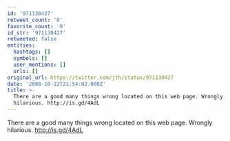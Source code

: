 ```yaml
---
id: '971130427'
retweet_count: '0'
favorite_count: '0'
id_str: '971130427'
retweeted: false
entities:
  hashtags: []
  symbols: []
  user_mentions: []
  urls: []
original_url: https://twitter.com/jth/status/971130427
date: '2008-10-22T21:54:02.000Z'
title: >-
  There are a good many things wrong located on this web page. Wrongly
  hilarious. http://is.gd/4AdL
---
```


There are a good many things wrong located on this web page. Wrongly hilarious. http://is.gd/4AdL